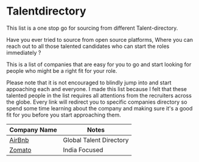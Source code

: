 # Talentdirectory
This list is a one stop go for sourcing from different Talent-directory.

Have you ever tried to source from open source platforms, Where you can reach out to all those talented candidates who can start the roles immediately ? 

This is a list of companies that are easy for you to go  and start looking for people who might be a right fit for your role.

Please note that it is not encouraged to blindly jump into and start appoaching each and everyone. I made this list because I felt that these talented people in the list requires all attentions from the recruiters across the globe. Every link will redirect you to specific companies directory so spend some time learning about the company and making sure it's a good fit for you before you start approaching them.
<!-- BEGIN DATA -->
| Company Name | Notes |
| --- | --- |
| [AirBnb](https://www.airbnb.co.in/d/talent?function=&location=&employmentType=ft&uuid=&relocation=&remote=&page=1) | Global Talent Directory |
| [Zomato](https://www.zomato.com/alumni-talent-directory) | India Focused|
